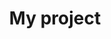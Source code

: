 ---
layout: project
title: My project
data: projects
rule1: project1
rule2: project2
rule3: project3
rule4: project4
---